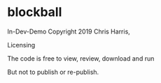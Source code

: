 # blockball
In-Dev-Demo
Copyright 2019 Chris Harris, 

Licensing

The code is free to view, review, download and run

But not to publish or re-publish.
